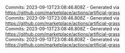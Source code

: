 Commits: 2023-09-13T23:08:46.808Z - Generated via https://github.com/marketplace/actions/artificial-grass
<br>
Commits: 2023-09-13T23:08:46.808Z - Generated via https://github.com/marketplace/actions/artificial-grass
<br>
Commits: 2023-09-13T23:08:46.808Z - Generated via https://github.com/marketplace/actions/artificial-grass
<br>
Commits: 2023-09-13T23:08:46.808Z - Generated via https://github.com/marketplace/actions/artificial-grass
<br>
